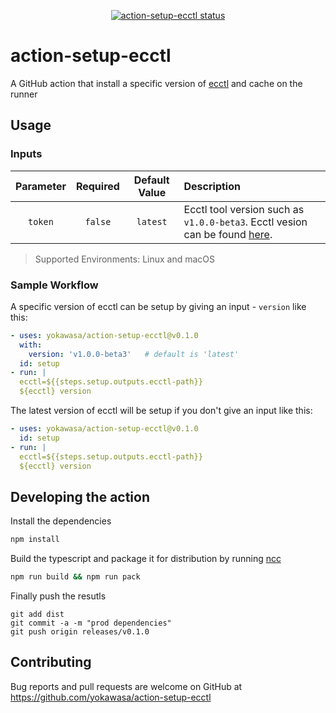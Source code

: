 <p align="center">
  <a href="https://github.com/yokawasa/action-setup-ecctl/actions"><img alt="action-setup-ecctl status" src="https://github.com/yokawasa/action-setup-ecctl/workflows/build-test/badge.svg"></a>
</p>

# action-setup-ecctl

A GitHub action that install a specific version of [ecctl](https://github.com/elastic/ecctl) and cache on the runner

## Usage

### Inputs

|Parameter|Required|Default Value|Description|
|:--:|:--:|:--:|:--|
|`token`|`false`|`latest`|Ecctl tool version such as `v1.0.0-beta3`. Ecctl vesion can be found [here](https://github.com/elastic/ecctl/releases).|

> Supported Environments: Linux and macOS

### Sample Workflow

A specific version of ecctl can be setup by giving an input - `version` like this:
```yaml
- uses: yokawasa/action-setup-ecctl@v0.1.0
  with:
    version: 'v1.0.0-beta3'   # default is 'latest'
  id: setup
- run: |
  ecctl=${{steps.setup.outputs.ecctl-path}}
  ${ecctl} version
```

The latest version of ecctl will be setup if you don't give an input like this:

```yaml
- uses: yokawasa/action-setup-ecctl@v0.1.0
  id: setup
- run: |
  ecctl=${{steps.setup.outputs.ecctl-path}}
  ${ecctl} version
```

## Developing the action

Install the dependencies  
```bash
npm install
```

Build the typescript and package it for distribution by running [ncc](https://github.com/zeit/ncc)
```bash
npm run build && npm run pack
```

Finally push the resutls
```
git add dist
git commit -a -m "prod dependencies"
git push origin releases/v0.1.0
```

## Contributing
Bug reports and pull requests are welcome on GitHub at https://github.com/yokawasa/action-setup-ecctl
